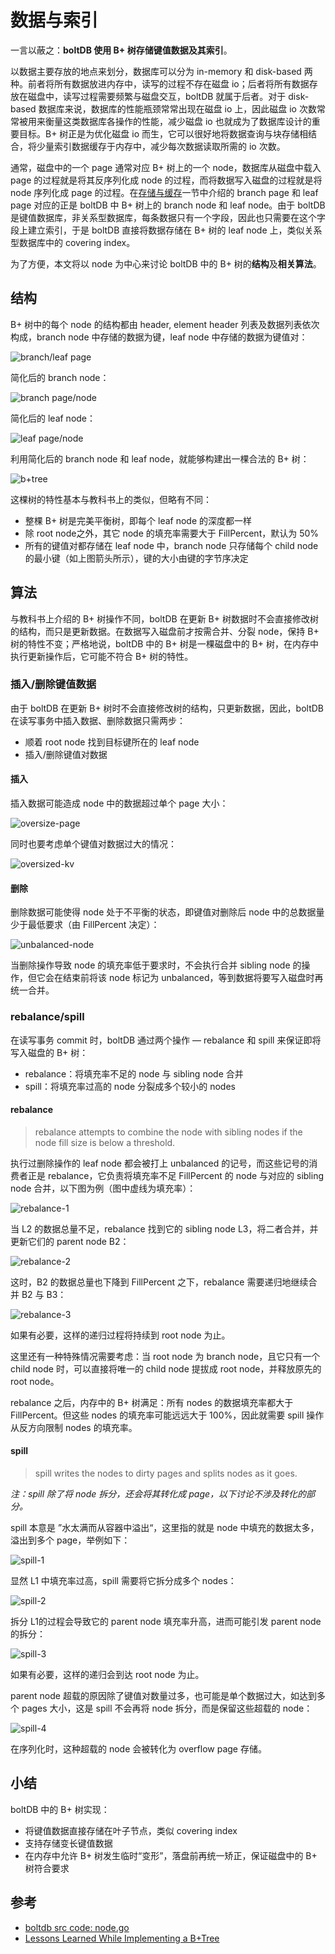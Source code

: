 # 数据与索引

一言以蔽之：**boltDB 使用 B+ 树存储键值数据及其索引**。

以数据主要存放的地点来划分，数据库可以分为 in-memory 和 disk-based 两种。前者将所有数据放进内存中，读写的过程不存在磁盘 io；后者将所有数据存放在磁盘中，读写过程需要频繁与磁盘交互，boltDB 就属于后者。对于 disk-based 数据库来说，数据库的性能瓶颈常常出现在磁盘 io 上，因此磁盘 io 次数常常被用来衡量这类数据库各操作的性能，减少磁盘 io 也就成为了数据库设计的重要目标。B+ 树正是为优化磁盘 io 而生，它可以很好地将数据查询与块存储相结合，将少量索引数据缓存于内存中，减少每次数据读取所需的 io 次数。

通常，磁盘中的一个 page 通常对应 B+ 树上的一个 node，数据库从磁盘中载入 page 的过程就是将其反序列化成 node 的过程，而将数据写入磁盘的过程就是将 node 序列化成 page 的过程。在[存储与缓存](STORAGE_AND_CACHE.md)一节中介绍的 branch page 和 leaf page 对应的正是 boltDB 中 B+ 树上的 branch node 和 leaf node。由于 boltDB 是键值数据库，非关系型数据库，每条数据只有一个字段，因此也只需要在这个字段上建立索引，于是 boltDB 直接将数据存储在 B+ 树的 leaf node 上，类似关系型数据库中的 covering index。

为了方便，本文将以 node 为中心来讨论 boltDB 中的 B+ 树的**结构**及**相关算法**。

## 结构

B+ 树中的每个 node 的结构都由 header, element header 列表及数据列表依次构成，branch node 中存储的数据为键，leaf node 中存储的数据为键值对：

![branch/leaf page](./statics/imgs/b_plus_tree_branch_leaf_page.jpg)

简化后的 branch node：

![branch page/node](./statics/imgs/b_plus_tree_branch_page_node.jpg)

简化后的 leaf node：

![leaf page/node](./statics/imgs/b_plus_tree_leaf_page_node.jpg)

利用简化后的 branch node 和 leaf node，就能够构建出一棵合法的 B+ 树：

![b+tree](./statics/imgs/b_plus_tree.jpg)

这棵树的特性基本与教科书上的类似，但略有不同：

* 整棵 B+ 树是完美平衡树，即每个 leaf node 的深度都一样
* 除 root node之外，其它 node 的填充率需要大于 FillPercent，默认为 50%
* 所有的键值对都存储在 leaf node 中，branch node 只存储每个 child node 的最小键（如上图箭头所示），键的大小由键的字节序决定

## 算法

与教科书上介绍的 B+ 树操作不同，boltDB 在更新 B+ 树数据时不会直接修改树的结构，而只是更新数据。在数据写入磁盘前才按需合并、分裂 node，保持 B+ 树的特性不变；严格地说，boltDB 中的 B+ 树是一棵磁盘中的 B+ 树，在内存中执行更新操作后，它可能不符合 B+ 树的特性。

### 插入/删除键值数据

由于 boltDB 在更新 B+ 树时不会直接修改树的结构，只更新数据，因此，boltDB 在读写事务中插入数据、删除数据只需两步：

* 顺着 root node 找到目标键所在的 leaf node
* 插入/删除键值对数据

#### 插入

插入数据可能造成 node 中的数据超过单个 page 大小：

![oversize-page](./statics/imgs/b_plus_tree_oversize_page.jpg)

同时也要考虑单个键值对数据过大的情况：

![oversized-kv](./statics/imgs/b_plus_tree_oversized_kv.jpg)



#### 删除

删除数据可能使得 node 处于不平衡的状态，即键值对删除后 node 中的总数据量少于最低要求（由 FillPercent 决定）：

![unbalanced-node](./statics/imgs/b_plus_tree_unbalanced_node.jpg)

当删除操作导致 node 的填充率低于要求时，不会执行合并 sibling node 的操作，但它会在结束前将该 node 标记为 unbalanced，等到数据将要写入磁盘时再统一合并。

### rebalance/spill

在读写事务 commit 时，boltDB 通过两个操作 — rebalance 和 spill 来保证即将写入磁盘的 B+ 树：

* rebalance：将填充率不足的 node 与 sibling node 合并
* spill：将填充率过高的 node 分裂成多个较小的 nodes

#### rebalance

> rebalance attempts to combine the node with sibling nodes if the node fill size is below a threshold.

执行过删除操作的 leaf node 都会被打上 unbalanced 的记号，而这些记号的消费者正是 rebalance，它负责将填充率不足 FillPercent 的 node 与对应的 sibling node 合并，以下图为例（图中虚线为填充率）：

![rebalance-1](./statics/imgs/b_plus_tree_rebalance_1.jpg)

当 L2 的数据总量不足，rebalance 找到它的 sibling node L3，将二者合并，并更新它们的 parent node B2：

![rebalance-2](./statics/imgs/b_plus_tree_rebalance_2.jpg)

这时，B2 的数据总量也下降到 FillPercent 之下，rebalance 需要递归地继续合并 B2 与 B3：

![rebalance-3](./statics/imgs/b_plus_tree_rebalance_3.jpg)

如果有必要，这样的递归过程将持续到 root node 为止。

这里还有一种特殊情况需要考虑：当 root node 为 branch node，且它只有一个 child node 时，可以直接将唯一的 child node 提拔成 root node，并释放原先的 root node。

rebalance 之后，内存中的 B+ 树满足：所有 nodes 的数据填充率都大于 FillPercent。但这些 nodes 的填充率可能远远大于 100%，因此就需要 spill 操作从反方向限制 nodes 的填充率。

#### spill

> spill writes the nodes to dirty pages and splits nodes as it goes.

*注：spill 除了将 node 拆分，还会将其转化成 page，以下讨论不涉及转化的部分。*

spill 本意是 ”水太满而从容器中溢出“，这里指的就是 node 中填充的数据太多，溢出到多个 page，举例如下：

![spill-1](./statics/imgs/b_plus_tree_spill_1.jpg)

显然 L1 中填充率过高，spill 需要将它拆分成多个 nodes：

![spill-2](./statics/imgs/b_plus_tree_spill_2.jpg)

拆分 L1的过程会导致它的 parent node 填充率升高，进而可能引发 parent node 的拆分：

![spill-3](./statics/imgs/b_plus_tree_spill_3.jpg)

如果有必要，这样的递归会到达 root node 为止。

parent node 超载的原因除了键值对数量过多，也可能是单个数据过大，如达到多个 pages 大小，这是 spill 不会再将 node 拆分，而是保留这些超载的 node：

![spill-4](./statics/imgs/b_plus_tree_spill_4.jpg)

在序列化时，这种超载的 node 会被转化为 overflow page 存储。

## 小结

boltDB 中的 B+ 树实现：

* 将键值数据直接存储在叶子节点，类似 covering index
* 支持存储变长键值数据
* 在内存中允许 B+ 树发生临时“变形”，落盘前再统一矫正，保证磁盘中的 B+ 树符合要求

## 参考

* [boltdb src code: node.go](https://github.com/boltdb/bolt/blob/master/node.go)
* [Lessons Learned While Implementing a B+Tree](https://hackthology.com/lessons-learned-while-implementing-a-btree.html)

